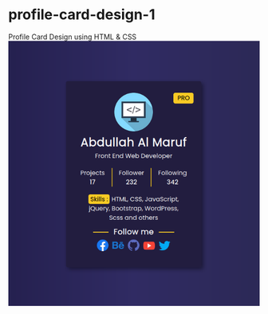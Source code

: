 # profile-card-design-1
Profile Card Design using HTML &amp; CSS
![Profile Card Design](./ProfileCard.png)

